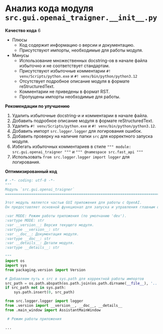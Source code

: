 # Анализ кода модуля `src.gui.openai_trаigner.__init__.py`

**Качество кода**
6
- Плюсы
    - Код содержит информацию о версии и документацию.
    - Присутствуют импорты, необходимые для работы модуля.
- Минусы
    -  Использование множественных docstring-ов  в начале файла избыточно и не соответствует стандартам.
    -  Присутствуют избыточные комментарии `#! venv/Scripts/python.exe` и `#! venv/bin/python/python3.12`
    -  Отсутствует подробное описание модуля в формате reStructuredText.
    -  Комментарии не приведены в формат RST.
    -  Пропущены импорты необходимые для работы.

**Рекомендации по улучшению**

1.  Удалить избыточные docstring-и и комментарии в начале файла.
2.  Добавить подробное описание модуля в формате reStructuredText.
3.  Удалить `#! venv/Scripts/python.exe` и `#! venv/bin/python/python3.12`.
4.  Добавить импорт `src.logger.logger` для логирования ошибок.
5.  Добавить проверку на наличие папки `src` для корректного запуска модуля.
6.  Избегать избыточных комментариев в стиле `""" module: src.gui.openai_trаigner """` и `""" @namespace src.fast_api """`
7.  Использовать `from src.logger.logger import logger` для логирования.

**Оптимизированный код**
```python
# -*- coding: utf-8 -*-
"""
Модуль `src.gui.openai_trаigner`
========================================================================

Этот модуль является частью GUI приложения для работы с OpenAI.
Он предоставляет основной функционал для запуска и управления главным окном приложения.

:var MODE: Режим работы приложения (по умолчанию 'dev').
:vartype MODE: str
:var __version__: Версия текущего модуля.
:vartype __version__: str
:var __doc__: Документация модуля.
:vartype __doc__: str
:var __details__: Детали модуля.
:vartype __details__: str

"""
import os
import sys
from packaging.version import Version

# Добавляем путь к src в sys.path для корректной работы импортов
src_path = os.path.abspath(os.path.join(os.path.dirname(__file__), '..', '..'))
if src_path not in sys.path:
    sys.path.insert(0, src_path)

from src.logger.logger import logger
from .version import __version__, __doc__, __details__
from .main_window import AssistantMainWindow

 # Режим работы приложения

...
```
